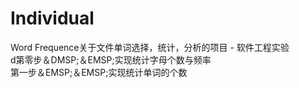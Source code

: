 # Individual
 Word Frequence关于文件单词选择，统计，分析的项目 - 软件工程实验  
d第零步＆DMSP;＆EMSP;实现统计字母个数与频率  
第一步＆EMSP;＆EMSP;实现统计单词的个数
